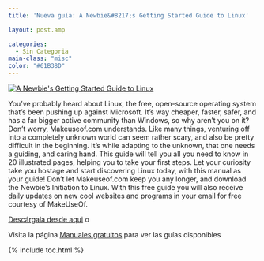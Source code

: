 ```yaml
---
title: 'Nueva guía: A Newbie&#8217;s Getting Started Guide to Linux'

layout: post.amp

categories:
  - Sin Categoria
main-class: "misc"
color: "#61B38D"
---
```

[![A Newbie's Getting Started Guide to Linux][1]][2]

You&#8217;ve probably heard about Linux, the free, open-source operating system that&#8217;s been pushing up against Microsoft. It&#8217;s way cheaper, faster, safer, and has a far bigger active community than Windows, so why aren&#8217;t you on it? Don&#8217;t worry, Makeuseof.com understands. Like many things, venturing off into a completely unknown world can seem rather scary, and also be pretty difficult in the beginning. It&#8217;s while adapting to the unknown, that one needs a guiding, and caring hand. This guide will tell you all you need to know in 20 illustrated pages, helping you to take your first steps. Let your curiosity take you hostage and start discovering Linux today, with this manual as your guide! Don&#8217;t let Makeuseof.com keep you any longer, and download the Newbie&#8217;s Initiation to Linux. With this free guide you will also receive daily updates on new cool websites and programs in your email for free courtesy of MakeUseOf.

<a target="_blank" href="http://elbauldelprogramador.tradepub.com/c/pubRD.mpl?sr=oc&_t=oc:&pc=w_make07/prgm.cgi" class="descargar">Descárgala desde aqui</a> o

Visita la página [Manuales gratuitos][3] para ver las guías disponibles



 [1]:  http://img.tradepub.com/free/w_make07/assets/img/w_make07c.gif "A Newbie's Getting Started Guide to Linux"
 [2]: http://elbauldelprogramador.tradepub.com/c/pubRD.mpl?sr=oc&_t=oc:&pc=w_make07/prgm.cgi
 [3]: http://bashyc.blogspot.com/p/guias-gratuitas.html

{% include toc.html %}
